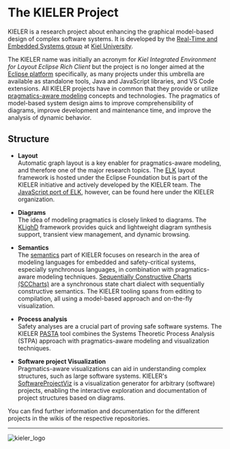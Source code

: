 # The KIELER Project

KIELER is a research project about enhancing the graphical model-based design of complex software systems.
It is developed by the [Real-Time and Embedded Systems group](http://www.rtsys.informatik.uni-kiel.de/) at [Kiel University](http://www.uni-kiel.de/).

The KIELER name was initially an acronym for _Kiel Integrated Environment for Layout Eclipse Rich Client_ but the project is no longer aimed at the [Eclipse platform](https://www.eclipse.org/ide/) specifically, as many projects under this umbrella are available as standalone tools, Java and JavaScript libraries, and VS Code extensions.
All KIELER projects have in common that they provide or utilize [pragmatics-aware modeling](https://rtsys.informatik.uni-kiel.de/~biblio/downloads/papers/isola22.pdf) concepts and technologies.
The pragmatics of model-based system design aims to improve comprehensibility of diagrams, improve development and maintenance time, and improve the analysis of dynamic behavior.

## Structure

* **Layout**\
Automatic graph layout is a key enabler for pragmatics-aware modeling, and therefore one of the major research topics.
The [ELK](https://github.com/eclipse/elk) layout framework is hosted under the Eclipse Foundation but is part of the KIELER initiative and actively developed by the KIELER team.
The [JavaScript port of ELK](https://github.com/kieler/elkjs), however, can be found here under the KIELER organization.

* **Diagrams**\
The idea of modeling pragmatics is closely linked to diagrams.
The [KLighD](https://github.com/kieler/KLighD) framework provides quick and lightweight diagram synthesis support, transient view management, and dynamic browsing.

* **Semantics**\
The [semantics](https://github.com/kieler/semantics) part of KIELER focuses on research in the area of modeling languages for embedded and safety-critical systems, especially synchronous languages, in combination with pragmatics-aware modeling techniques.
[Sequentially Constructive Charts (SCCharts)](https://github.com/kieler/semantics/wiki/home) are a synchronous state chart dialect with sequentially constructive semantics.
The KIELER tooling spans from editing to compilation, all using a model-based approach and on-the-fly visualization.

* **Process analysis**\
Safety analyses are a crucial part of proving safe software systems.
The KIELER [PASTA](https://github.com/kieler/pasta) tool combines the Systems Theoretic Process Analysis (STPA) approach with pragmatics-aware modeling and visualization techniques.

* **Software project Visualization**\
Pragmatics-aware visualizations can aid in understanding complex structures, such as large software systems.
KIELER's [SoftwareProjectViz](https://github.com/kieler/SoftwareProjectViz) is a visualization generator for arbitrary (software) projects, enabling the interactive exploration and documentation of project structures based on diagrams.


You can find further information and documentation for the different projects in the wikis of the respective repositories.

***

![kieler_logo](https://github.com/kieler/.github/assets/25612037/9d78fcc0-d901-4a43-a8f0-eb243aab2354)

